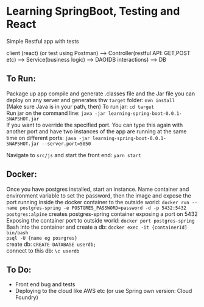# Learning SpringBoot, Testing and React

Simple Restful app with tests

client (react) (or test using Postman) --> Controller(restful API: GET,POST etc) --> Service(business logic) --> DAO(DB interactions) --> DB

## To Run:
Package up app compile and generate .classes file and the Jar file you can deploy on any server and generates thw ```target``` folder:
```mvn install```</br>
(Make sure Java is in your path, then) To run jar:
```cd target```</br>
Run jar on the command line:
```java -jar learning-spring-boot-0.0.1-SNAPSHOT.jar```</br>
If you want to override the specified port.  You can type this again with another port and have two instances of the app are running at the same time on different ports:
```java -jar learning-spring-boot-0.0.1-SNAPSHOT.jar --server.port=5050```</br>

Navigate to ```src/js``` and start the front end:
```yarn start```</br>

## Docker:
Once you have postgres installed, start an instance.  Name container and environment variable to set the password, then the image and expose the port running inside the docker container to the outside world:
```docker run --name postgres-spring -e POSTGRES_PASSWORD=password -d -p 5432:5432 postgres:alpine``` creates postgres-spring container exposing a port on 5432</br>
Exposing the container port to outside world:
```docker port postgres-spring```</br>
Bash into the container and create a db:
```docker exec -it {containerId] bin/bash```</br>
```psql -U {name eg posrgres}```</br>
create db:
```CREATE DATABASE userdb;```</br>
connect to this db:
```\c userdb```</br>


## To Do:
- Front end bug and tests
- Deploying to the cloud like AWS etc (or use Spring own version: Cloud Foundry)